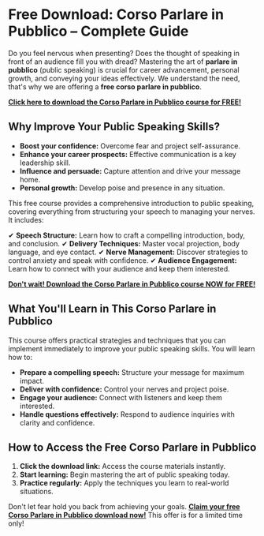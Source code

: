 # Free Download: Corso Parlare in Pubblico – Complete Guide

Do you feel nervous when presenting? Does the thought of speaking in front of an audience fill you with dread? Mastering the art of **parlare in pubblico** (public speaking) is crucial for career advancement, personal growth, and conveying your ideas effectively. We understand the need, that's why we are offering a **free corso parlare in pubblico**.

[**Click here to download the Corso Parlare in Pubblico course for FREE!**](https://udemywork.com/corso-parlare-in-pubblico)

## Why Improve Your Public Speaking Skills?

*   **Boost your confidence:** Overcome fear and project self-assurance.
*   **Enhance your career prospects:** Effective communication is a key leadership skill.
*   **Influence and persuade:** Capture attention and drive your message home.
*   **Personal growth:** Develop poise and presence in any situation.

This free course provides a comprehensive introduction to public speaking, covering everything from structuring your speech to managing your nerves. It includes:

✔ **Speech Structure:** Learn how to craft a compelling introduction, body, and conclusion.
✔ **Delivery Techniques:** Master vocal projection, body language, and eye contact.
✔ **Nerve Management:** Discover strategies to control anxiety and speak with confidence.
✔ **Audience Engagement:** Learn how to connect with your audience and keep them interested.

[**Don't wait! Download the Corso Parlare in Pubblico course NOW for FREE!**](https://udemywork.com/corso-parlare-in-pubblico)

## What You'll Learn in This Corso Parlare in Pubblico

This course offers practical strategies and techniques that you can implement immediately to improve your public speaking skills. You will learn how to:

*   **Prepare a compelling speech:** Structure your message for maximum impact.
*   **Deliver with confidence:** Control your nerves and project poise.
*   **Engage your audience:** Connect with listeners and keep them interested.
*   **Handle questions effectively:** Respond to audience inquiries with clarity and confidence.

## How to Access the Free Corso Parlare in Pubblico

1.  **Click the download link:** Access the course materials instantly.
2.  **Start learning:** Begin mastering the art of public speaking today.
3.  **Practice regularly:** Apply the techniques you learn to real-world situations.

Don't let fear hold you back from achieving your goals. **[Claim your free Corso Parlare in Pubblico download now!](https://udemywork.com/corso-parlare-in-pubblico)** This offer is for a limited time only!
